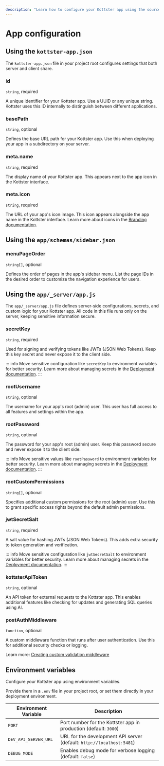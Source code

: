 ```yaml
---
description: "Learn how to configure your Kottster app using the source configuration files and environment variables."
---
```


# App configuration

## Using the `kottster-app.json`

The `kottster-app.json` file in your project root configures settings that both server and client share.

### id

`string`, required

A unique identifier for your Kottster app. Use a UUID or any unique string. Kottster uses this ID internally to distinguish between different applications.

### basePath

`string`, optional

Defines the base URL path for your Kottster app. Use this when deploying your app in a subdirectory on your server.

### meta.name

`string`, required

The display name of your Kottster app. This appears next to the app icon in the Kottster interface.

### meta.icon

`string`, required

The URL of your app's icon image. This icon appears alongside the app name in the Kottster interface. Learn more about icons in the [Branding documentation](../app-configuration/branding.md#logo).

## Using the `app/schemas/sidebar.json`

### menuPageOrder

`string[]`, optional

Defines the order of pages in the app's sidebar menu. List the page IDs in the desired order to customize the navigation experience for users.

## Using the `app/_server/app.js`

The `app/_server/app.js` file defines server-side configurations, secrets, and custom logic for your Kottster app. All code in this file runs only on the server, keeping sensitive information secure.

### secretKey

`string`, required

Used for signing and verifying tokens like JWTs (JSON Web Tokens). Keep this key secret and never expose it to the client side.

::: info
Move sensitive configuration like `secretKey` to environment variables for better security. Learn more about managing secrets in the [Deployment documentation](../deploying.md#before-you-deploy).
:::

### rootUsername

`string`, optional

The username for your app's root (admin) user. This user has full access to all features and settings within the app.

### rootPassword

`string`, optional

The password for your app's root (admin) user. Keep this password secure and never expose it to the client side.

::: info
Move sensitive values like `rootPassword` to environment variables for better security. Learn more about managing secrets in the [Deployment documentation](../deploying.md#before-you-deploy).
:::

### rootCustomPermissions

`string[]`, optional

Specifies additional custom permissions for the root (admin) user. Use this to grant specific access rights beyond the default admin permissions.

### jwtSecretSalt

`string`, required

A salt value for hashing JWTs (JSON Web Tokens). This adds extra security to token generation and verification.

::: info
Move sensitive configuration like `jwtSecretSalt` to environment variables for better security. Learn more about managing secrets in the [Deployment documentation](../deploying.md#before-you-deploy).
:::

### kottsterApiToken

`string`, optional

An API token for external requests to the Kottster app. This enables additional features like checking for updates and generating SQL queries using AI.

### postAuthMiddleware

`function`, optional

A custom middleware function that runs after user authentication. Use this for additional security checks or logging.

Learn more: [Creating custom validation middleware](./identity-provider.md#custom-validation-middleware)

## Environment variables

Configure your Kottster app using environment variables.

Provide them in a `.env` file in your project root, or set them directly in your deployment environment.

| Environment Variable | Description |
|----------------------|-------------|
| `PORT` | Port number for the Kottster app in production (default: `3000`) |
| `DEV_API_SERVER_URL` | URL for the development API server (default: `http://localhost:5481`) |
| `DEBUG_MODE` | Enables debug mode for verbose logging (default: `false`) |